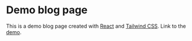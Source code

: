 # Demo blog page

This is a demo blog page created with [React](https://reactjs.org/) and [Tailwind CSS](https://tailwindcss.com/).
Link to the [demo](https://blog-demo-lac.vercel.app/).